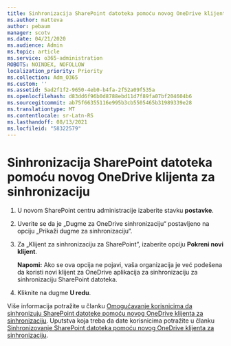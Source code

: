 ```yaml
---
title: Sinhronizacija SharePoint datoteka pomoću novog OneDrive klijenta za sinhronizaciju
ms.author: matteva
author: pebaum
manager: scotv
ms.date: 04/21/2020
ms.audience: Admin
ms.topic: article
ms.service: o365-administration
ROBOTS: NOINDEX, NOFOLLOW
localization_priority: Priority
ms.collection: Adm_O365
ms.custom: ''
ms.assetid: 5ad2f1f2-9650-4eb0-b4fa-2f52a09f535a
ms.openlocfilehash: d83dd6f96b0d8788ebd11d7f89fa07bf204604b6
ms.sourcegitcommit: ab75f66355116e995b3cb5505465b31989339e28
ms.translationtype: MT
ms.contentlocale: sr-Latn-RS
ms.lasthandoff: 08/13/2021
ms.locfileid: "58322579"
---
```

# <a name="sync-sharepoint-files-with-the-new-onedrive-sync-client"></a>Sinhronizacija SharePoint datoteka pomoću novog OneDrive klijenta za sinhronizaciju

1. U novom SharePoint centru administracije izaberite stavku **postavke**.
    
2. Uverite se da je „Dugme za OneDrive sinhronizaciju“ postavljeno na opciju „Prikaži dugme za sinhronizaciju“. 
    
3. Za „Klijent za sinhronizaciju za SharePoint”, izaberite opciju **Pokreni novi klijent**.
    
    **Napomi:** Ako se ova opcija ne pojavi, vaša organizacija je već podešena da koristi novi klijent za OneDrive aplikacija za sinhronizaciju za sinhronizaciju SharePoint datoteka. 
  
4. Kliknite na dugme **U redu**.
    
Više informacija potražite u članku [Omogućavanje korisnicima da sinhronizuju SharePoint datoteke pomoću novog OneDrive klijenta za sinhronizaciju](https://go.microsoft.com/fwlink/?linkid=866433). Uputstva koja treba da date korisnicima potražite u članku [Sinhronizovanje SharePoint datoteka pomoću novog OneDrive klijenta za sinhronizaciju](https://go.microsoft.com/fwlink/?linkid=866427).
  

